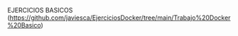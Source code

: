 EJERCICIOS BASICOS
(https://github.com/javiesca/EjerciciosDocker/tree/main/Trabajo%20Docker%20Basico)
